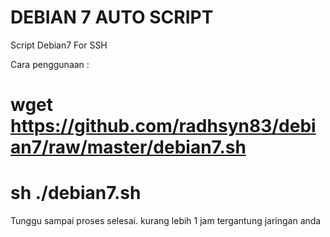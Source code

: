 DEBIAN 7 AUTO SCRIPT
=======

Script Debian7 For SSH

Cara penggunaan :
# wget https://github.com/radhsyn83/debian7/raw/master/debian7.sh
# sh ./debian7.sh

Tunggu sampai proses selesai.
kurang lebih 1 jam tergantung jaringan anda
